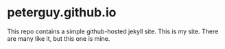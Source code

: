 # peterguy.github.io
This repo contains a simple github-hosted jekyll site.
This is my site. There are many like it, but this one is mine.